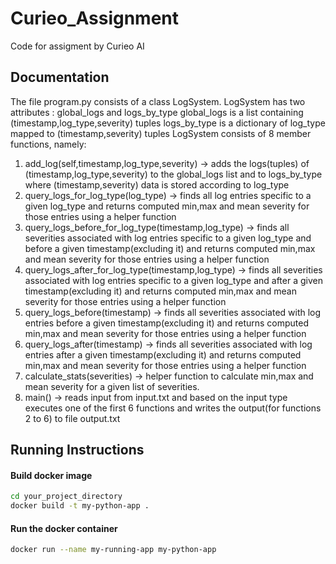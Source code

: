 # Curieo_Assignment
Code for assigment by Curieo AI

## Documentation
The file program.py consists of a class LogSystem.
LogSystem has two attributes : global_logs and logs_by_type
 global_logs is a list containing (timestamp,log_type,severity) tuples
 logs_by_type is a dictionary of log_type mapped to (timestamp,severity) tuples
LogSystem consists of 8 member functions, namely:
1.    add_log(self,timestamp,log_type,severity) -> adds the logs(tuples) of (timestamp,log_type,severity) to the global_logs list and to logs_by_type where (timestamp,severity) data is stored according to log_type  
2.    query_logs_for_log_type(log_type) -> finds all log entries specific to a given log_type and returns computed min,max and mean severity for those entries using a helper function
3.    query_logs_before_for_log_type(timestamp,log_type) -> finds all severities associated with log entries specific to a given log_type and before a given timestamp(excluding it) and returns computed min,max and mean severity for those entries using a helper function
4.    query_logs_after_for_log_type(timestamp,log_type) -> finds all severities associated with log entries specific to a given log_type and after a given timestamp(excluding it) and returns computed min,max and mean severity for those entries using a helper function
5.    query_logs_before(timestamp) -> finds all severities associated with log entries before a given timestamp(excluding it) and returns computed min,max and mean severity for those entries using a helper function
6.    query_logs_after(timestamp) -> finds all severities associated with log entries after a given timestamp(excluding it) and returns computed min,max and mean severity for those entries using a helper function
7.    calculate_stats(severities) -> helper function to calculate min,max and mean severity for a given list of severities.
8.    main() -> reads input from input.txt and based on the input type executes one of the first 6 functions and writes the output(for functions 2 to 6) to file output.txt

## Running Instructions
#### Build docker image
 ```sh
 cd your_project_directory
 docker build -t my-python-app .
 ```
#### Run the docker container
 ```sh
 docker run --name my-running-app my-python-app
 ```
